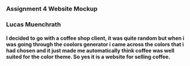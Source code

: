 ### Assignment 4 Website Mockup
### Lucas Muenchrath
#### I decided to go with a coffee shop client, it was quite random but when i was going through the coolors generator i came across the colors that i had chosen and it just made me automatically think coffee was well suited for the color theme. So yes it is a website for selling coffee.

